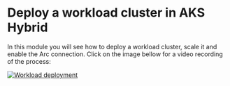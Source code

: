 # Deploy a workload cluster in AKS Hybrid

In this module you will see how to deploy a workload cluster, scale it and enable the Arc connection.
Click on the image bellow for a video recording of the process:

[![Workload deployment](https://img.youtube.com/vi/YfdD_5IZzZU/maxresdefault.jpg)](https://youtu.be/YfdD_5IZzZU)
